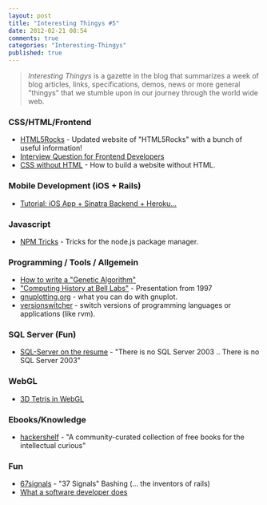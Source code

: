 ```yaml
---
layout: post
title: "Interesting Thingys #5"
date: 2012-02-21 08:54
comments: true
categories: "Interesting-Thingys"
published: true
---
```


> _Interesting Thingys_ is a gazette in the blog that summarizes a week of blog articles, links, specifications, demos, news or more general "thingys" that we stumble upon in our journey through the world wide web.

### CSS/HTML/Frontend
- [HTML5Rocks](http://www.html5rocks.com) - Updated website of "HTML5Rocks" with a bunch of useful information!
- [Interview Question for Frontend Developers](http://darcyclarke.me/development/front-end-job-interview-questions/)
- [CSS without HTML](http://mathiasbynens.be/notes/css-without-html) - How to build a website without HTML.

<!-- more -->


### Mobile Development (iOS + Rails)
- [Tutorial: iOS App + Sinatra Backend + Heroku...](http://devcenter.heroku.com/articles/getting-started-ios-development-sinatra-cedar)


### Javascript
- [NPM Tricks](http://www.devthought.com/2012/02/17/npm-tricks/) - Tricks for the node.js package manager.


### Programming / Tools / Allgemein
- [How to write a "Genetic Algorithm"](http://www.theprojectspot.com/tutorial-post/creating-a-genetic-algorithm-for-beginners/3)
- ["Computing History at Bell Labs"](http://research.swtch.com/bell-labs) -  Presentation from 1997
- [gnuplotting.org](http://www.gnuplotting.org/) - what you can do with gnuplot.
- [versionswitcher](http://versionswitcher.appspot.com/) - switch versions of programming languages or applications (like rvm).


### SQL Server (Fun)
- [SQL-Server on the resume](http://pulse.sqlserverpedia.com/blog/an-open-letter-to-anyone-with-sql-server-on-their-resume/) - "There is no SQL Server 2003 .. There is no SQL Server 2003"


### WebGL
- [3D Tetris in WebGL](http://fridek.github.com/Threejs-Tetris/)


### Ebooks/Knowledge
- [hackershelf](http://hackershelf.com) - "A community-curated collection of free books for the intellectual curious"


### Fun
- [67signals](http://67signals.com/) -  "37 Signals" Bashing (... the inventors of rails)
- [What a software developer does](http://sphotos.xx.fbcdn.net/hphotos-snc7/395399_10101488712535065_12403557_69228456_559079840_n.jpg)